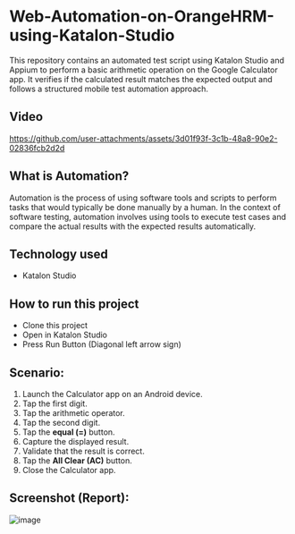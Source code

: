 #  Web-Automation-on-OrangeHRM-using-Katalon-Studio

This repository contains an automated test script using Katalon Studio and Appium to perform a basic arithmetic operation on the Google Calculator app. It verifies if the calculated result matches the expected output and follows a structured mobile test automation approach.

## Video 

https://github.com/user-attachments/assets/3d01f93f-3c1b-48a8-90e2-02836fcb2d2d

## What is Automation?

Automation is the process of using software tools and scripts to perform tasks that would typically be done manually by a human. In the context of software testing, automation involves using tools to execute test cases and compare the actual results with the expected results automatically.

## Technology used
- Katalon Studio

## How to run this project

- Clone this project
- Open in Katalon Studio
- Press Run Button (Diagonal left arrow sign)

## Scenario:

1. Launch the Calculator app on an Android device.  
2. Tap the first digit.  
3. Tap the arithmetic operator.  
4. Tap the second digit.  
5. Tap the **equal (=)** button.  
6. Capture the displayed result.  
7. Validate that the result is correct.  
8. Tap the **All Clear (AC)** button.  
9. Close the Calculator app.

## Screenshot (Report):

![image](https://github.com/user-attachments/assets/5a3f4a6a-82fd-42e2-9be6-e31ad81b58df)
